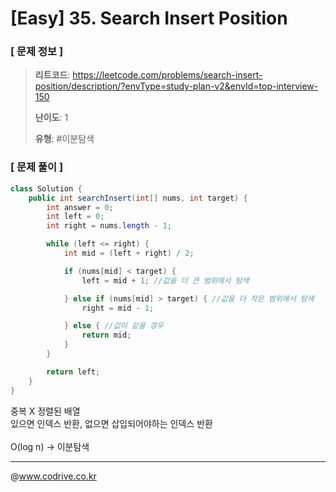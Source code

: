 # [Easy] 35. Search Insert Position

### [ 문제 정보 ]
> **리트코드**: https://leetcode.com/problems/search-insert-position/description/?envType=study-plan-v2&envId=top-interview-150
> 
> **난이도**: 1
>
> **유형**: #이분탐색


### [ 문제 풀이 ]
```Java
class Solution {
    public int searchInsert(int[] nums, int target) {
        int answer = 0;
        int left = 0;
        int right = nums.length - 1;

        while (left <= right) {
            int mid = (left + right) / 2;

            if (nums[mid] < target) {
                left = mid + 1; //값을 더 큰 범위에서 탐색

            } else if (nums[mid] > target) { //값을 더 작은 범위에서 탐색
                right = mid - 1;

            } else { //값이 같을 경우
                return mid;
            }
        }

        return left;
    }
}
```
중복 X 정렬된 배열<br>있으면 인덱스 반환, 없으면 삽입되어야하는 인덱스 반환<br><br>O(log n) -> 이분탐색<br>


---
@www.codrive.co.kr